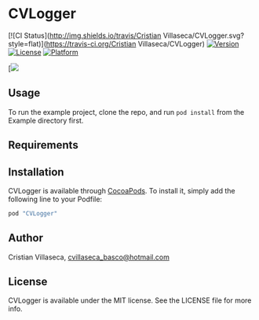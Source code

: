 # CVLogger

[![CI Status](http://img.shields.io/travis/Cristian Villaseca/CVLogger.svg?style=flat)](https://travis-ci.org/Cristian Villaseca/CVLogger)
[![Version](https://img.shields.io/cocoapods/v/CVLogger.svg?style=flat)](http://cocoapods.org/pods/CVLogger)
[![License](https://img.shields.io/cocoapods/l/CVLogger.svg?style=flat)](http://cocoapods.org/pods/CVLogger)
[![Platform](https://img.shields.io/cocoapods/p/CVLogger.svg?style=flat)](http://cocoapods.org/pods/CVLogger)

[![](https://cloud.githubusercontent.com/assets/7700085/13728275/5c5f224e-e912-11e5-9d37-b02210ef8a26.gif)

## Usage

To run the example project, clone the repo, and run `pod install` from the Example directory first.

## Requirements

## Installation

CVLogger is available through [CocoaPods](http://cocoapods.org). To install
it, simply add the following line to your Podfile:

```ruby
pod "CVLogger"
```

## Author

Cristian Villaseca, cvillaseca_basco@hotmail.com

## License

CVLogger is available under the MIT license. See the LICENSE file for more info.
